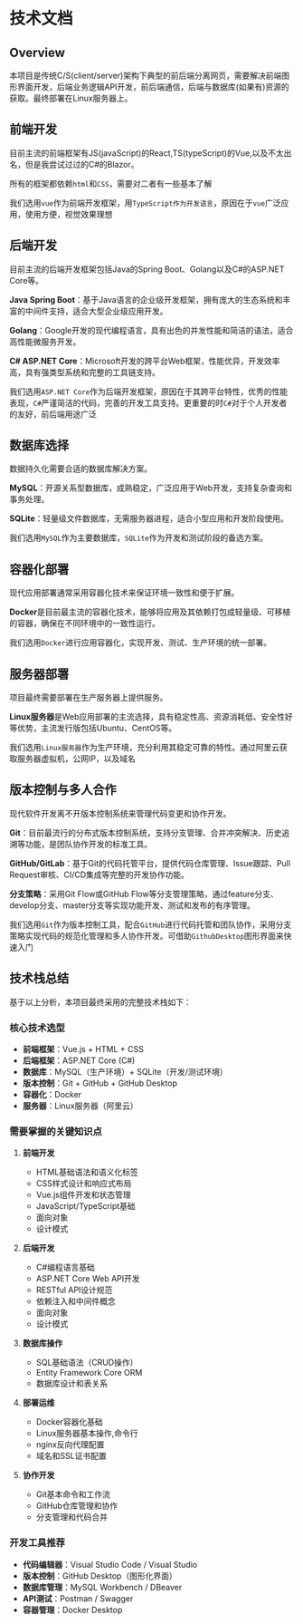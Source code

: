 # 技术文档
## Overview
本项目是传统C/S(client/server)架构下典型的前后端分离网页，需要解决前端图形界面开发，后端业务逻辑API开发，前后端通信，后端与数据库(如果有)资源的获取。最终部署在Linux服务器上。

## 前端开发
目前主流的前端框架有JS(javaScript)的React,TS(typeScript)的Vue,以及不太出名，但是我尝试过过的C#的Blazor。

所有的框架都依赖`html`和`CSS`，需要对二者有一些基本了解

我们选用`vue`作为前端开发框架，用`TypeScript作为开发语言`，原因在于`vue`广泛应用，使用方便，视觉效果理想

## 后端开发
目前主流的后端开发框架包括Java的Spring Boot、Golang以及C#的ASP.NET Core等。

**Java Spring Boot**：基于Java语言的企业级开发框架，拥有庞大的生态系统和丰富的中间件支持，适合大型企业级应用开发。

**Golang**：Google开发的现代编程语言，具有出色的并发性能和简洁的语法，适合高性能微服务开发。

**C# ASP.NET Core**：Microsoft开发的跨平台Web框架，性能优异，开发效率高，具有强类型系统和完整的工具链支持。

我们选用`ASP.NET Core`作为后端开发框架，原因在于其跨平台特性，优秀的性能表现，`C#`严谨简洁的代码，完善的开发工具支持。更重要的时`C#`对于个人开发者的友好，前后端用途广泛

## 数据库选择
数据持久化需要合适的数据库解决方案。

**MySQL**：开源关系型数据库，成熟稳定，广泛应用于Web开发，支持复杂查询和事务处理。

**SQLite**：轻量级文件数据库，无需服务器进程，适合小型应用和开发阶段使用。

我们选用`MySQL`作为主要数据库，`SQLite`作为开发和测试阶段的备选方案。

## 容器化部署
现代应用部署通常采用容器化技术来保证环境一致性和便于扩展。

**Docker**是目前最主流的容器化技术，能够将应用及其依赖打包成轻量级、可移植的容器，确保在不同环境中的一致性运行。

我们选用`Docker`进行应用容器化，实现开发、测试、生产环境的统一部署。

## 服务器部署
项目最终需要部署在生产服务器上提供服务。

**Linux服务器**是Web应用部署的主流选择，具有稳定性高、资源消耗低、安全性好等优势，主流发行版包括Ubuntu、CentOS等。

我们选用`Linux服务器`作为生产环境，充分利用其稳定可靠的特性。通过阿里云获取服务器虚拟机，公网IP，以及域名

## 版本控制与多人合作
现代软件开发离不开版本控制系统来管理代码变更和协作开发。

**Git**：目前最流行的分布式版本控制系统，支持分支管理、合并冲突解决、历史追溯等功能，是团队协作开发的标准工具。

**GitHub/GitLab**：基于Git的代码托管平台，提供代码仓库管理、Issue跟踪、Pull Request审核、CI/CD集成等完整的开发协作功能。

**分支策略**：采用Git Flow或GitHub Flow等分支管理策略，通过feature分支、develop分支、master分支等实现功能开发、测试和发布的有序管理。

我们选用`Git`作为版本控制工具，配合`GitHub`进行代码托管和团队协作，采用分支策略实现代码的规范化管理和多人协作开发。可借助`GithubDesktop`图形界面来快速入门

## 技术栈总结
基于以上分析，本项目最终采用的完整技术栈如下：

### 核心技术选型
- **前端框架**：Vue.js + HTML + CSS
- **后端框架**：ASP.NET Core (C#)
- **数据库**：MySQL（生产环境）+ SQLite（开发/测试环境）
- **版本控制**：Git + GitHub + GitHub Desktop
- **容器化**：Docker
- **服务器**：Linux服务器（阿里云）

### 需要掌握的关键知识点
1. **前端开发**
   - HTML基础语法和语义化标签
   - CSS样式设计和响应式布局
   - Vue.js组件开发和状态管理
   - JavaScript/TypeScript基础
   - 面向对象
   - 设计模式

2. **后端开发**
   - C#编程语言基础
   - ASP.NET Core Web API开发
   - RESTful API设计规范
   - 依赖注入和中间件概念
   - 面向对象
   - 设计模式

3. **数据库操作**
   - SQL基础语法（CRUD操作）
   - Entity Framework Core ORM
   - 数据库设计和表关系

4. **部署运维**
   - Docker容器化基础
   - Linux服务器基本操作,命令行
   - nginx反向代理配置
   - 域名和SSL证书配置

5. **协作开发**
   - Git基本命令和工作流
   - GitHub仓库管理和协作
   - 分支管理和代码合并

### 开发工具推荐
- **代码编辑器**：Visual Studio Code / Visual Studio
- **版本控制**：GitHub Desktop（图形化界面）
- **数据库管理**：MySQL Workbench / DBeaver
- **API测试**：Postman / Swagger
- **容器管理**：Docker Desktop
